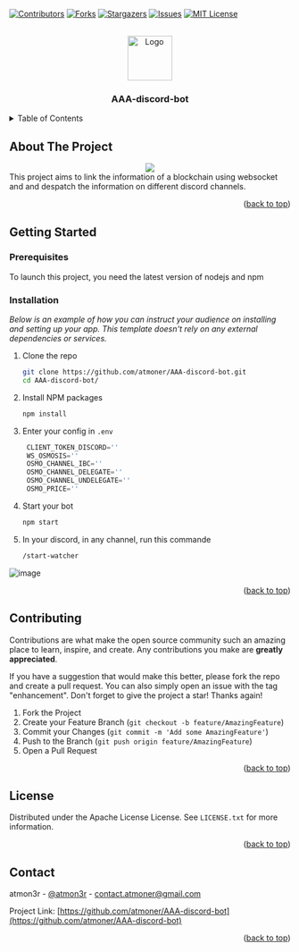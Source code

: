 [![Contributors][contributors-shield]][contributors-url]
[![Forks][forks-shield]][forks-url]
[![Stargazers][stars-shield]][stars-url]
[![Issues][issues-shield]][issues-url]
[![MIT License][license-shield]][license-url]

<!-- PROJECT LOGO -->
<br />
<div align="center">
  <a href="https://github.com/othneildrew/Best-README-Template">
    <img src="https://d1fdloi71mui9q.cloudfront.net/YpCdNy3jRSycdDR8FQEN_0Wq62yUa4yV6dBuf" alt="Logo" width="80" height="80">
  </a>

  <h3 align="center">AAA-discord-bot</h3>
 
</div>



<!-- TABLE OF CONTENTS -->
<details>
  <summary>Table of Contents</summary>
  <ol>
    <li>
      <a href="#about-the-project">About The Project</a>
    </li>
    <li>
      <a href="#getting-started">Getting Started</a>
      <ul>
        <li><a href="#prerequisites">Prerequisites</a></li>
        <li><a href="#installation">Installation</a></li>
      </ul>
    </li>
    <li><a href="#contributing">Contributing</a></li>
    <li><a href="#license">License</a></li>
    <li><a href="#contact">Contact</a></li>
  </ol>
</details>



<!-- ABOUT THE PROJECT -->
## About The Project
<div align="center">
    <img src="https://user-images.githubusercontent.com/1071490/209700844-c0afe0a8-4004-4e67-b3a7-03bcc1fa698b.png">
</div>
This project aims to link the information of a blockchain using websocket and and despatch the information on different discord channels.


<p align="right">(<a href="#readme-top">back to top</a>)</p>


<!-- GETTING STARTED -->
## Getting Started

### Prerequisites

To launch this project, you need the latest version of nodejs and npm

### Installation

_Below is an example of how you can instruct your audience on installing and setting up your app. This template doesn't rely on any external dependencies or services._

1. Clone the repo
   ```sh
   git clone https://github.com/atmoner/AAA-discord-bot.git
   cd AAA-discord-bot/
   ```
2. Install NPM packages
   ```sh
   npm install
   ```
3. Enter your config in `.env`
   ```js
    CLIENT_TOKEN_DISCORD=''
    WS_OSMOSIS=''
    OSMO_CHANNEL_IBC=''
    OSMO_CHANNEL_DELEGATE=''
    OSMO_CHANNEL_UNDELEGATE=''
    OSMO_PRICE=''
   ```
4. Start your bot
   ```sh
   npm start
   ```
5. In your discord, in any channel, run this commande
   ```sh
   /start-watcher
   ```
   
 ![image](https://user-images.githubusercontent.com/1071490/209702129-9890fdc4-5150-42d2-90bd-8893469b2aa8.png)
  

<p align="right">(<a href="#readme-top">back to top</a>)</p>


<!-- CONTRIBUTING -->
## Contributing

Contributions are what make the open source community such an amazing place to learn, inspire, and create. Any contributions you make are **greatly appreciated**.

If you have a suggestion that would make this better, please fork the repo and create a pull request. You can also simply open an issue with the tag "enhancement".
Don't forget to give the project a star! Thanks again!

1. Fork the Project
2. Create your Feature Branch (`git checkout -b feature/AmazingFeature`)
3. Commit your Changes (`git commit -m 'Add some AmazingFeature'`)
4. Push to the Branch (`git push origin feature/AmazingFeature`)
5. Open a Pull Request

<p align="right">(<a href="#readme-top">back to top</a>)</p>



<!-- LICENSE -->
## License

Distributed under the Apache License License. See `LICENSE.txt` for more information.

<p align="right">(<a href="#readme-top">back to top</a>)</p>



<!-- CONTACT -->
## Contact

atmon3r - [@atmon3r](https://twitter.com/atmon3r) - contact.atmoner@gmail.com

Project Link: [https://github.com/atmoner/AAA-discord-bot](https://github.com/atmoner/AAA-discord-bot)

<p align="right">(<a href="#readme-top">back to top</a>)</p>



<!-- MARKDOWN LINKS & IMAGES -->
<!-- https://www.markdownguide.org/basic-syntax/#reference-style-links -->
[contributors-shield]: https://img.shields.io/github/contributors/atmoner/AAA-discord-bot.svg?style=for-the-badge
[contributors-url]: https://github.com/atmoner/AAA-discord-bot/graphs/contributors
[forks-shield]: https://img.shields.io/github/forks/atmoner/AAA-discord-bot.svg?style=for-the-badge
[forks-url]: https://github.com/atmoner/AAA-discord-bot/network/members
[stars-shield]: https://img.shields.io/github/stars/atmoner/AAA-discord-bot.svg?style=for-the-badge
[stars-url]: https://github.com/atmoner/AAA-discord-bot/stargazers
[issues-shield]: https://img.shields.io/github/issues/atmoner/AAA-discord-bot.svg?style=for-the-badge
[issues-url]: https://github.com/atmoner/AAA-discord-bot/issues
[license-shield]: https://img.shields.io/github/license/atmoner/AAA-discord-bot.svg?style=for-the-badge
[license-url]: https://github.com/atmoner/AAA-discord-bot/blob/master/LICENSE.txt
